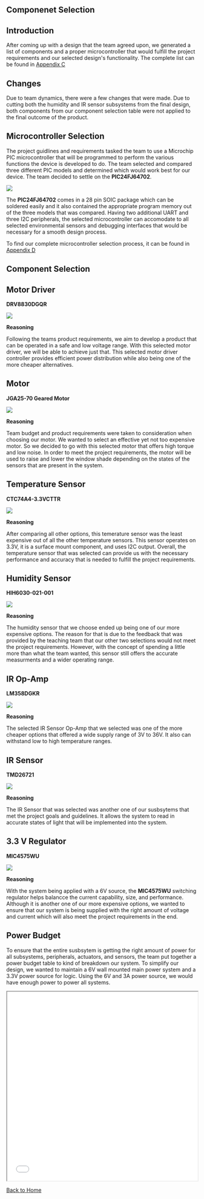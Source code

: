 **Componenet Selection**
-
Introduction
-
After coming up with a design that the team agreed upon, we generated a list of components and a proper microcontroller that would fulfill the project requirements and our selected design's functionality. The complete list can be found in [Appendix C](Appendix_C.md)

Changes
-
Due to team dynamics, there were a few changes that were made. Due to cutting both the humidity and IR sensor subsystems from the final design, both components from our component selection table were not applied to the final outcome of the product.

**Microcontroller Selection**
-
The project guidlines and requirements tasked the team to use a Microchip PIC microcontroller that will be programmed to perform the various functions the device is developed to do. The team selected and compared three different PIC models and determined which would work best for our device. The team decided to settle on the **PIC24FJ64702**.

![](vertopal_53e86d8e1b304e0fba1b8ab00a47e725/media/image3.png)

The **PIC24FJ64702** comes in a 28 pin SOIC package which can be soldered easily and it also contained the appropriate program memory out of the three models that was compared. Having two additional UART and three I2C peripherals, the selected microcontroller can accomodate to all selected environmental sensors and debugging interfaces that would be necessary for a smooth design process.

To find our complete microcontroller selection process, it can be found in [Appendix D](Appendix_D.md)

**Component Selection**
-
Motor Driver
-
**DRV8830DGQR**

![](vertopal_53e86d8e1b304e0fba1b8ab00a47e725/media/image4.png)

**Reasoning**

Following the teams product requirements, we aim to develop a product that can be operated in a safe and low voltage range. With this selected motor driver, we will be able to achieve just that. This selected motor driver controller provides efficient power distribution while also being one of the more cheaper alternatives. 

Motor
-
**JGA25-70 Geared Motor**

![](vertopal_53e86d8e1b304e0fba1b8ab00a47e725/media/image5.png)

**Reasoning**

Team budget and product requirements were taken to consideration when choosing our motor. We wanted to select an effective yet not too expensive motor. So we decided to go with this selected motor that offers high torque and low noise. In order to meet the project requirements, the motor will be used to raise and lower the window shade depending on the states of the sensors that are present in the system. 

Temperature Sensor
-
**CTC74A4-3.3VCTTR**

![](vertopal_53e86d8e1b304e0fba1b8ab00a47e725/media/image6.png)

**Reasoning**

After comparing all other options, this temerature sensor was the least expensive out of all the other temperature sensors. This sensor operates on 3.3V, it is a surface mount component, and uses I2C output. Overall, the temperature sensor that was selected can provide us with the necessary performance and accuracy that is needed to fulfill the project requirements.

Humidity Sensor
-
**HIH6030-021-001**

![](vertopal_53e86d8e1b304e0fba1b8ab00a47e725/media/image7.png)

**Reasoning**

The humidity sensor that we choose ended up being one of our more expensive options. The reason for that is due to the feedback that was provided by the teaching team that our other two selections would not meet the project requirements. However, with the concept of spending a little more than what the team wanted, this sensor still offers the accurate measurments and a wider operating range.

IR Op-Amp
-
**LM358DGKR**

![](vertopal_53e86d8e1b304e0fba1b8ab00a47e725/media/image8.png)

**Reasoning**

The selected IR Sensor Op-Amp that we selected was one of the more cheaper options that offered a wide supply range of 3V to 36V. It also can withstand low to high temperature ranges.

IR Sensor
-
**TMD26721**

![](vertopal_53e86d8e1b304e0fba1b8ab00a47e725/media/image9.png)

**Reasoning**

The IR Sensor that was selected was another one of our susbsytems that met the project goals and guidelines. It allows the system to read in accurate states of light that will be implemented into the system.

3.3 V Regulator
-
**MIC4575WU**

![](vertopal_53e86d8e1b304e0fba1b8ab00a47e725/media/image10.png)

**Reasoning**

With the system being applied with a 6V source, the **MIC4575WU** switching regulator helps balancce the current capability, size, and performance. Although it is another one of our more expensive options, we wanted to ensure that our system is being supplied with the right amount of voltage and current which will also meet the project requirements in the end.

Power Budget
-
To ensure that the entire susbsytem is getting the right amount of power for all subsystems, peripherals, actuators, and sensors, the team put together a power budget table to kind of breakdown our system. To simplify our design, we wanted to maintain a 6V wall mounted main power system and a 3.3V power source for logic. Using the 6V and 3A power source, we would have enough power to power all systems.

<iframe src="vertopal_53e86d8e1b304e0fba1b8ab00a47e725/media/Power_Budget.pdf" width="100%" height="500px"></iframe>

[Back to Home](index)
